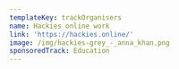 ```yaml
---
templateKey: trackOrganisers
name: Hackies online work
link: 'https://hackies.online/'
image: /img/hackies-grey_-_anna_khan.png
sponsoredTrack: Education
---
```

